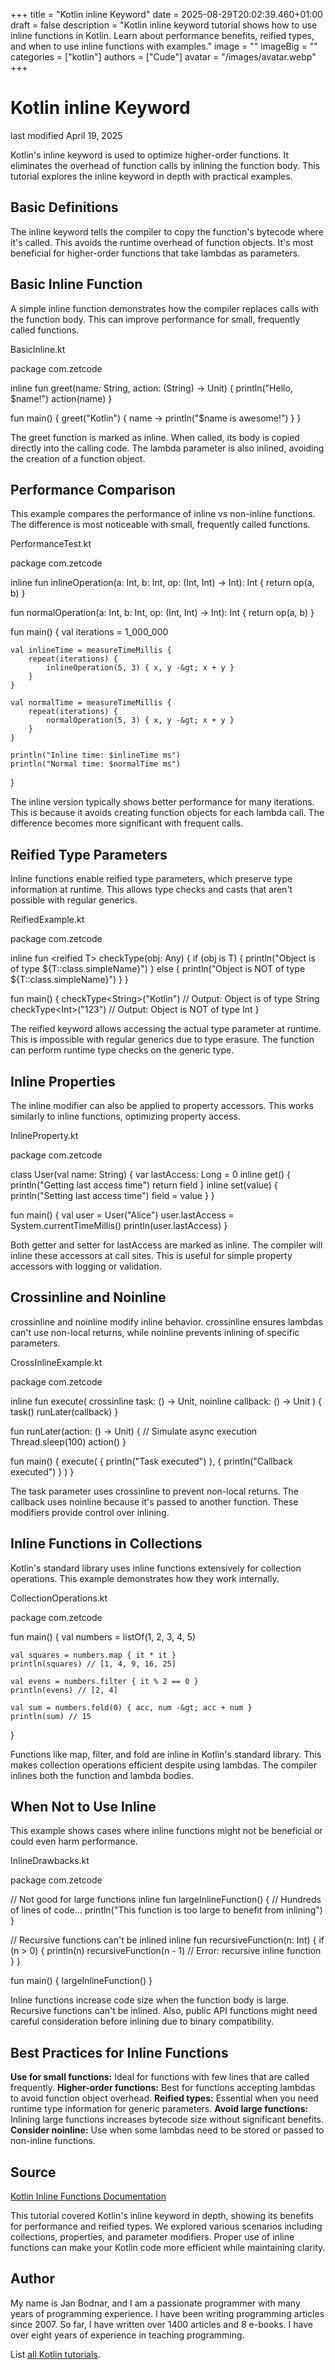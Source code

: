 +++
title = "Kotlin inline Keyword"
date = 2025-08-29T20:02:39.460+01:00
draft = false
description = "Kotlin inline keyword tutorial shows how to use inline functions in Kotlin. Learn about performance benefits, reified types, and when to use inline functions with examples."
image = ""
imageBig = ""
categories = ["kotlin"]
authors = ["Cude"]
avatar = "/images/avatar.webp"
+++

# Kotlin inline Keyword

last modified April 19, 2025

Kotlin's inline keyword is used to optimize higher-order functions.
It eliminates the overhead of function calls by inlining the function body. This
tutorial explores the inline keyword in depth with practical examples.

## Basic Definitions

The inline keyword tells the compiler to copy the function's bytecode
where it's called. This avoids the runtime overhead of function objects. It's
most beneficial for higher-order functions that take lambdas as parameters.

## Basic Inline Function

A simple inline function demonstrates how the compiler replaces calls with the
function body. This can improve performance for small, frequently called functions.

BasicInline.kt
  

package com.zetcode

inline fun greet(name: String, action: (String) -&gt; Unit) {
    println("Hello, $name!")
    action(name)
}

fun main() {
    greet("Kotlin") { name -&gt;
        println("$name is awesome!")
    }
}

The greet function is marked as inline. When called, its body is
copied directly into the calling code. The lambda parameter is also inlined,
avoiding the creation of a function object.

## Performance Comparison

This example compares the performance of inline vs non-inline functions. The
difference is most noticeable with small, frequently called functions.

PerformanceTest.kt
  

package com.zetcode

inline fun inlineOperation(a: Int, b: Int, op: (Int, Int) -&gt; Int): Int {
    return op(a, b)
}

fun normalOperation(a: Int, b: Int, op: (Int, Int) -&gt; Int): Int {
    return op(a, b)
}

fun main() {
    val iterations = 1_000_000
    
    val inlineTime = measureTimeMillis {
        repeat(iterations) {
            inlineOperation(5, 3) { x, y -&gt; x + y }
        }
    }
    
    val normalTime = measureTimeMillis {
        repeat(iterations) {
            normalOperation(5, 3) { x, y -&gt; x + y }
        }
    }
    
    println("Inline time: $inlineTime ms")
    println("Normal time: $normalTime ms")
}

The inline version typically shows better performance for many iterations. This is
because it avoids creating function objects for each lambda call. The difference
becomes more significant with frequent calls.

## Reified Type Parameters

Inline functions enable reified type parameters, which preserve type information
at runtime. This allows type checks and casts that aren't possible with regular
generics.

ReifiedExample.kt
  

package com.zetcode

inline fun &lt;reified T&gt; checkType(obj: Any) {
    if (obj is T) {
        println("Object is of type ${T::class.simpleName}")
    } else {
        println("Object is NOT of type ${T::class.simpleName}")
    }
}

fun main() {
    checkType&lt;String&gt;("Kotlin") // Output: Object is of type String
    checkType&lt;Int&gt;("123")      // Output: Object is NOT of type Int
}

The reified keyword allows accessing the actual type parameter at
runtime. This is impossible with regular generics due to type erasure. The
function can perform runtime type checks on the generic type.

## Inline Properties

The inline modifier can also be applied to property accessors. This
works similarly to inline functions, optimizing property access.

InlineProperty.kt
  

package com.zetcode

class User(val name: String) {
    var lastAccess: Long = 0
        inline get() {
            println("Getting last access time")
            return field
        }
        inline set(value) {
            println("Setting last access time")
            field = value
        }
}

fun main() {
    val user = User("Alice")
    user.lastAccess = System.currentTimeMillis()
    println(user.lastAccess)
}

Both getter and setter for lastAccess are marked as inline. The
compiler will inline these accessors at call sites. This is useful for simple
property accessors with logging or validation.

## Crossinline and Noinline

crossinline and noinline modify inline behavior.
crossinline ensures lambdas can't use non-local returns, while
noinline prevents inlining of specific parameters.

CrossInlineExample.kt
  

package com.zetcode

inline fun execute(
    crossinline task: () -&gt; Unit,
    noinline callback: () -&gt; Unit
) {
    task()
    runLater(callback)
}

fun runLater(action: () -&gt; Unit) {
    // Simulate async execution
    Thread.sleep(100)
    action()
}

fun main() {
    execute(
        { println("Task executed") },
        { println("Callback executed") }
    )
}

The task parameter uses crossinline to prevent
non-local returns. The callback uses noinline because
it's passed to another function. These modifiers provide control over inlining.

## Inline Functions in Collections

Kotlin's standard library uses inline functions extensively for collection
operations. This example demonstrates how they work internally.

CollectionOperations.kt
  

package com.zetcode

fun main() {
    val numbers = listOf(1, 2, 3, 4, 5)
    
    val squares = numbers.map { it * it }
    println(squares) // [1, 4, 9, 16, 25]
    
    val evens = numbers.filter { it % 2 == 0 }
    println(evens) // [2, 4]
    
    val sum = numbers.fold(0) { acc, num -&gt; acc + num }
    println(sum) // 15
}

Functions like map, filter, and fold are
inline in Kotlin's standard library. This makes collection operations efficient
despite using lambdas. The compiler inlines both the function and lambda bodies.

## When Not to Use Inline

This example shows cases where inline functions might not be beneficial or could
even harm performance.

InlineDrawbacks.kt
  

package com.zetcode

// Not good for large functions
inline fun largeInlineFunction() {
    // Hundreds of lines of code...
    println("This function is too large to benefit from inlining")
}

// Recursive functions can't be inlined
inline fun recursiveFunction(n: Int) {
    if (n &gt; 0) {
        println(n)
        recursiveFunction(n - 1) // Error: recursive inline function
    }
}

fun main() {
    largeInlineFunction()
}

Inline functions increase code size when the function body is large. Recursive
functions can't be inlined. Also, public API functions might need careful
consideration before inlining due to binary compatibility.

## Best Practices for Inline Functions

**Use for small functions:** Ideal for functions with few lines
that are called frequently.
**Higher-order functions:** Best for functions accepting lambdas
to avoid function object overhead.
**Reified types:** Essential when you need runtime type
information for generic parameters.
**Avoid large functions:** Inlining large functions increases
bytecode size without significant benefits.
**Consider noinline:** Use when some lambdas need to be stored
or passed to non-inline functions.

## Source

[Kotlin Inline Functions Documentation](https://kotlinlang.org/docs/inline-functions.html)

This tutorial covered Kotlin's inline keyword in depth, showing its
benefits for performance and reified types. We explored various scenarios
including collections, properties, and parameter modifiers. Proper use of inline
functions can make your Kotlin code more efficient while maintaining clarity.

## Author

My name is Jan Bodnar, and I am a passionate programmer with many years of
programming experience. I have been writing programming articles since 2007. So
far, I have written over 1400 articles and 8 e-books. I have over eight years of
experience in teaching programming.

List [all Kotlin tutorials](/kotlin/).